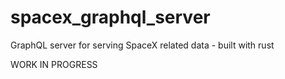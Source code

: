 # spacex_graphql_server
GraphQL server for serving SpaceX related data - built with rust

WORK IN PROGRESS
